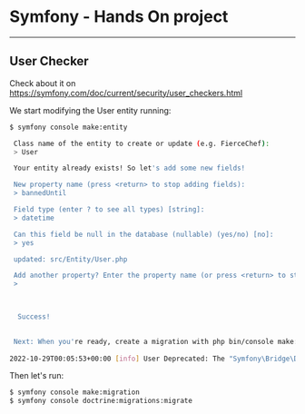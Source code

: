 # Symfony - Hands On project
---

## User Checker 
Check about it on https://symfony.com/doc/current/security/user_checkers.html

We start modifying the User entity running:
```sh
$ symfony console make:entity

 Class name of the entity to create or update (e.g. FierceChef):
 > User

 Your entity already exists! So let's add some new fields!

 New property name (press <return> to stop adding fields):
 > bannedUntil

 Field type (enter ? to see all types) [string]:
 > datetime

 Can this field be null in the database (nullable) (yes/no) [no]:
 > yes

 updated: src/Entity/User.php

 Add another property? Enter the property name (or press <return> to stop adding fields):
 > 


           
  Success! 
           

 Next: When you're ready, create a migration with php bin/console make:migration
 
2022-10-29T00:05:53+00:00 [info] User Deprecated: The "Symfony\Bridge\Doctrine\Logger\DbalLogger" class implements "Doctrine\DBAL\Logging\SQLLogger" that is deprecated Use {@see \Doctrine\DBAL\Logging\Middleware} or implement {@see \Doctrine\DBAL\Driver\Middleware} instead.
```


Then let's run:
```sh
$ symfony console make:migration
$ symfony console doctrine:migrations:migrate
```